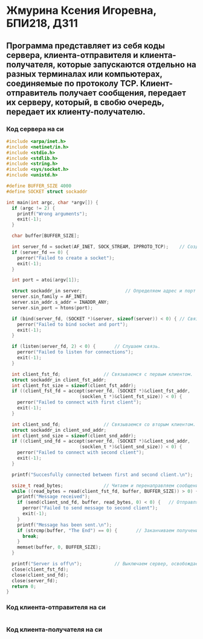 # Жмурина Ксения Игоревна, БПИ218, ДЗ11
## Программа представляет из себя коды сервера, клиента-отправителя и клиента-получателя, которые запускаются отдельно на разных терминалах или компьютерах, соединяемые по протоколу TCP. Клиент-отправитель получает сообщения, передает их серверу, который, в свобю очередь, передает их клиенту-получателю.
### Код сервера на си
```c
#include <arpa/inet.h>
#include <netinet/in.h>
#include <stdio.h>
#include <stdlib.h>
#include <string.h>
#include <sys/socket.h>
#include <unistd.h>

#define BUFFER_SIZE 4000
#define SOCKET struct sockaddr

int main(int argc, char *argv[]) {
  if (argc != 2) {
    printf("Wrong arguments");
    exit(-1);
  }

  char buffer[BUFFER_SIZE];

  int server_fd = socket(AF_INET, SOCK_STREAM, IPPROTO_TCP);	// Создаем TCP сокет.
  if (server_fd == 0) {
    perror("Failed to create a socket");
    exit(-1);
  }

  int port = atoi(argv[1]);

  struct sockaddr_in server;				// Определяем адрес и порт сервера.
  server.sin_family = AF_INET;
  server.sin_addr.s_addr = INADDR_ANY;
  server.sin_port = htons(port);

  if (bind(server_fd, (SOCKET *)&server, sizeof(server)) < 0) {	// Связываем сокет и порт.
    perror("Failed to bind socket and port");
    exit(-1);
  }

  if (listen(server_fd, 2) < 0) {		// Слушаем связь.
    perror("Failed to listen for connections");
    exit(-1);
  }

  int client_fst_fd;				// Связываемся с первым клиентом.
  struct sockaddr_in client_fst_addr;
  int client_fst_size = sizeof(client_fst_addr);
  if ((client_fst_fd = accept(server_fd, (SOCKET *)&client_fst_addr,
                           (socklen_t *)&client_fst_size)) < 0) {
    perror("Failed to connect with first client");
    exit(-1);
  }

  int client_snd_fd;				// Связываемся со вторым клиентом.
  struct sockaddr_in client_snd_addr;
  int client_snd_size = sizeof(client_snd_addr);
  if ((client_snd_fd = accept(server_fd, (SOCKET *)&client_snd_addr,
                           (socklen_t *)&client_snd_size)) < 0) {
    perror("Failed to connect with second client");
    exit(-1);
  }

  printf("Succesfully connected between first and second client.\n");

  ssize_t read_bytes;				// Читаем и перенаправляем сообщения.
  while ((read_bytes = read(client_fst_fd, buffer, BUFFER_SIZE)) > 0) {
    printf("Message received");
    if (send(client_snd_fd, buffer, read_bytes, 0) < 0) {	// Отправляем сообщение.
      perror("Failed to send message to second client");
      exit(-1);
    }
    printf("Message has been sent.\n");
    if (strcmp(buffer, "The End") == 0) {		// Заканчиваем получение при терминальном сообщении.
      break;
    }
    memset(buffer, 0, BUFFER_SIZE);
  }

  printf("Server is off\n");			// Выключаем сервер, освобождаем данные.
  close(client_fst_fd);
  close(client_snd_fd);
  close(server_fd);
  return 0;
}
```
### Код клиента-отправителя на си
```c

```
### Код клиента-получателя на си
```c

```
